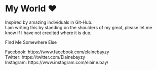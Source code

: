 # My World :heart:
<p>
Inspired by amazing individuals in Git-Hub.
</br> I am writing this by standing on the shoulders of my great, please let me know if I have not credited where it is due.
</p>
<p>
Find Me Somewhere Else
</p>
Facebook: https://www.facebook.com/elainebayzy
</br> Twitter: https://twitter.com/Elainebayzy
</br> Instagram: https://www.instagram.com/elaine.bay/
